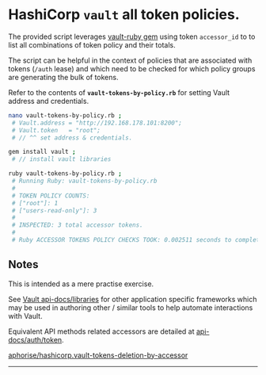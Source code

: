 # HashiCorp **`vault`** all token policies.
The provided script leverages [vault-ruby gem](https://github.com/hashicorp/vault-ruby/) using token `accessor_id` to to list all combinations of token policy and their totals.

The script can be helpful in the context of policies that are associated with tokens (`/auth` lease) and which need to be checked for which policy groups are generating the bulk of tokens.

Refer to the contents of **`vault-tokens-by-policy.rb`** for setting Vault address and credentials.

```bash
nano vault-tokens-by-policy.rb ;
 # Vault.address = "http://192.168.178.101:8200";
 # Vault.token   = "root";
 # // ^^ set address & credentials.

gem install vault ;
 # // install vault libraries

ruby vault-tokens-by-policy.rb ;
 # Running Ruby: vault-tokens-by-policy.rb
 # 
 # TOKEN POLICY COUNTS:
 # ["root"]: 1
 # ["users-read-only"]: 3
 #
 # INSPECTED: 3 total accessor tokens.
 # 
 # Ruby ACCESSOR TOKENS POLICY CHECKS TOOK: 0.002511 seconds to complete.
```


## Notes
This is intended as a mere practise exercise.

See [Vault api-docs/libraries](https://www.vaultproject.io/api-docs/libraries) for other application specific frameworks which may be used in authoring other / similar tools to help automate interactions with Vault. 

Equivalent API methods related accessors are detailed at [api-docs/auth/token](https://www.vaultproject.io/api-docs/auth/token).

[aphorise/hashicorp.vault-tokens-deletion-by-accessor](https://github.com/aphorise/hashicorp.vault-tokens-deletion-by-accessor)

------
